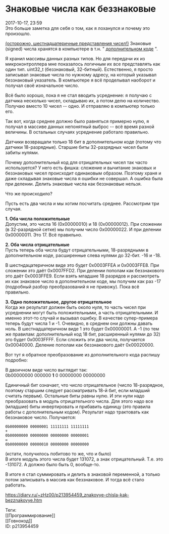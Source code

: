 Знаковые числа как беззнаковые
===============================

   
 2017-10-17, 23:59   
  Это больше заметка для себя о том, как я лоханулся и почему это произошло.   
   
  [(осторожно, шестнадцатеричные представления чисел!)](https://zHz00.diary.ru/p213954459.htm?index=1#linkmore213954459m1)    Знаковые (signed) числа хранятся в компьютере в т.н. "  [дополнительном коде](https://ru.wikipedia.org/wiki/%D0%94%D0%BE%D0%BF%D0%BE%D0%BB%D0%BD%D0%B8%D1%82%D0%B5%D0%BB%D1%8C%D0%BD%D1%8B%D0%B9_%D0%BA%D0%BE%D0%B4)  ".   
   
 Я хранил массивы данных разных типов. Но для передачи их из микроконтроллера мне показалось логичным их все представлять как один тип. uint32\_t (беззнаковый, 32-битный). Естественно, я просто записывал знаковые числа по нужному адресу, на который указывал беззнаковый указатель. В компьютере я всё проделывал наоборот и получал своё изначальное число.   
   
 Всё было хорошо, пока я не стал вводить усреднение: я получаю с датчика несколько чисел, складываю их, а потом делю на количество. Получаю вместо 10 чисел -- одно. И отправляю в компьютер только его.   
   
 Так вот, когда среднее должно было равняться примерно нулю, я получал в массиве данных непонятный выброс -- всё время разной величины. В остальных случаях усреднение работало правильно.   
   
 Датчики возвращали только 18 бит в дополнительном коде (потому что датчики 18-разрядные). Старшие биты 32-разрядных чисел были забиты нулями.   
   
 Почему дополнительный код для отрицательных чисел так часто используется? У него есть фишка: сложение и вычитание знаковых и беззнаковых чисел происходит одинаковым образом. Поэтому храня и даже складывая знаковые числа я ошибки не совершал. А ошибка была при делении. Делить знаковые числа как беззнаковые нельзя.   
   
 Что же происходило?   
   
 Пусть есть два числа и мы хотим посчитать среднее. Рассмотрим три случая.   
   
  **1. Оба числа положительные**    
 Допустим, это числа 16 (0x00000010) и 18 (0x00000012). При сложении (в 32-разрядной сетке) мы получим число 0x00000022. И при делении 0x00000011. Это 17. Всё правильно.   
   
  **2. Оба числа отрицательные**    
 Пусть теперь оба числа будут отрицательными, 18-разрядными в дополнительном коде, расширенные слева нулями до 32-бит. -16 и -18.   
   
 В шестндацатеричном виде это будет 0x0003FFEA и 0x0003FFE8. При сложении это даёт 0x0007FFD2. При делении пополам как беззнакового это даёт 0x0003FFE9. Если взять младшие 18 разрядов и рассмотреть их как знаковое число в дополнительном коде, мы получим как раз -17 (подробный разбор преобразований я не привожу). Пока всё правильно.   
   
  **3. Одно положительное, другое отрицательное**    
 Когда же результат должен быть около нуля, то часть чисел при усреднении могут быть положительными, а часть отрицательными. И именно этот-то случай и вызывал ошибку. В качестве супер-примера теперь будут числа 1 и -1. Очевидно, в среднем они должны давать ноль. В шестнадцатеричном виде 1 это будет 0x00000001. А -1 (по тем же правилам: дополнительный код 18 бит, расширенный нулями до 32) это будет 0x0003FFFF. Если сложить эти два числа, получается 0x00040000. Деление пополам как беззнакового даёт 0x00020000.   
   
 Вот тут я обратное преобразование из дополнительного кода распишу подробно:   
   
 В двоичном виде число выглядит так:   
 0b00000000 000000  **1**  0 00000000 00000000   
   
 Единичный бит означает, что число отрицательное (число 18-разрядное, поэтому старшим следует рассматривать 18-й бит, если младший считать первым). Остальные биты равны нулю. И эти нули надо преобразовать в модуль отрицательного числа. Для этого надо все (младшие) биты инвертировать и прибавить единицу (это правила работы с дополнительным кодом). Результат надо трактовать как беззнаковое число. Получается:   
   
 
```
0b00000000 00000001 11111111 11111111  
+  
0b00000000 00000000 00000000 00000001  
=  
0b00000000 00000010 00000000 00000000
```
   
 (кстати, получилось побитово то же, что и было)   
 В итоге модуль этого числа будет 131072, а знак отрицательный. Т.е. это -131072. А должно было быть 0, вообще-то.   
   
 В итоге я стал суммировать и делить в знаковой переменной, а только потом записывать в массив как беззнаковое. И тогда всё стало работать.   
     
    
 <https://diary.ru/~zHz00/p213954459_znakovye-chisla-kak-bezznakovye.htm>   
   
 Теги:   
 [[Программирование]]   
 [[Говнокод]]   
 ID: p213954459